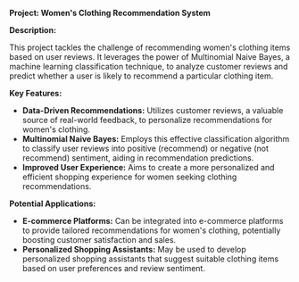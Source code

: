 **Project: Women's Clothing Recommendation System**

**Description:**

This project tackles the challenge of recommending women's clothing items based on user reviews.
It leverages the power of Multinomial Naive Bayes, a machine learning classification technique, to analyze customer reviews and predict whether a user is likely to recommend a particular clothing item.

**Key Features:**

- **Data-Driven Recommendations:** Utilizes customer reviews, a valuable source of real-world feedback, to personalize recommendations for women's clothing.
- **Multinomial Naive Bayes:** Employs this effective classification algorithm to classify user reviews into positive (recommend) or negative (not recommend) sentiment, aiding in recommendation predictions.
- **Improved User Experience:** Aims to create a more personalized and efficient shopping experience for women seeking clothing recommendations.

**Potential Applications:**

- **E-commerce Platforms:** Can be integrated into e-commerce platforms to provide tailored recommendations for women's clothing, potentially boosting customer satisfaction and sales.
- **Personalized Shopping Assistants:** May be used to develop personalized shopping assistants that suggest suitable clothing items based on user preferences and review sentiment.
